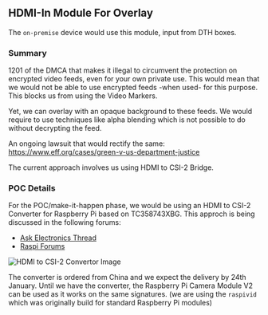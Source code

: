 ## HDMI-In Module For Overlay
The `on-premise` device would use this module, input from DTH boxes. 

### Summary
1201 of the DMCA that makes it illegal to circumvent the protection on encrypted video feeds, even for your own private use.
This would mean that we would not be able to use encrypted feeds -when used- for this purpose. 
This blocks us from using the Video Markers.

Yet, we can overlay with an opaque background to these feeds.
We would require to use techniques like alpha blending which is not possible to do without decrypting the feed.

An ongoing lawsuit that would rectify the same: https://www.eff.org/cases/green-v-us-department-justice

The current approach involves us using HDMI to CSI-2 Bridge.

### POC Details
For the POC/make-it-happen phase, we would be using an HDMI to CSI-2 Converter for Raspberry Pi based on TC358743XBG.
This approch is being discussed in the following forums: 
* [Ask Electronics Thread](https://www.reddit.com/r/AskElectronics/comments/als3x5/hdmi_to_csi2_converter_for_raspberry_pi_based_on/) 
* [Raspi Forums](https://www.raspberrypi.org/forums/viewtopic.php?f=45&t=238826)

![HDMI to CSI-2 Convertor Image](https://akriya.co.in/assets/HDMI-CSI2-Pi.png)

The converter is ordered from China and we expect the delivery by 24th January.
Until we have the converter, the Raspberry Pi Camera Module V2 can be used as it works on the same signatures. (we are using the `raspivid` which was originally build for standard Raspberry Pi modules)

